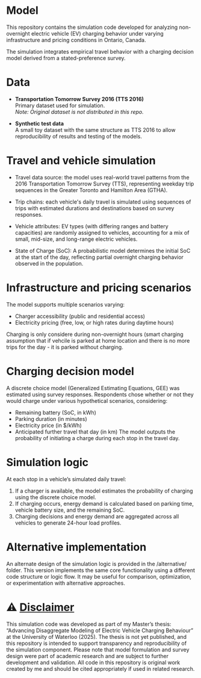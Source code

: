 # Model 
This repository contains the simulation code developed for analyzing non-overnight electric vehicle (EV) charging behavior under varying infrastructure and pricing conditions in Ontario, Canada.

The simulation integrates empirical travel behavior with a charging decision model derived from a stated-preference survey.

# Data

- **Transportation Tomorrow Survey 2016 (TTS 2016)**  
  Primary dataset used for simulation.  
  *Note: Original dataset is not distributed in this repo.*  

- **Synthetic test data**  
  A small toy dataset with the same structure as TTS 2016 to allow reproducibility of results and testing of the models.


# Travel and vehicle simulation
- Travel data source: the model uses real-world travel patterns from the 2016 Transportation Tomorrow Survey (TTS), representing weekday trip sequences in the Greater Toronto and Hamilton Area (GTHA).

- Trip chains: each vehicle's daily travel is simulated using sequences of trips with estimated durations and destinations based on survey responses.

- Vehicle attributes: EV types (with differing ranges and battery capacities) are randomly assigned to vehicles, accounting for a mix of small, mid-size, and long-range electric vehicles.

- State of Charge (SoC): A probabilistic model determines the initial SoC at the start of the day, reflecting partial overnight charging behavior observed in the population.

# Infrastructure and pricing scenarios
The model supports multiple scenarios varying:
- Charger accessibility (public and residential access)
- Electricity pricing (free, low, or high rates during daytime hours)

Charging is only considere during non-overnight hours (smart charging assumption that if vehcile is parked at home location and there is no more trips for the day - it is parked without charging. 

# Charging decision model
A discrete choice model (Generalized Estimating Equations, GEE) was estimated using survey responses.
Respondents chose whether or not they would charge under various hypothetical scenarios, considering:
- Remaining battery (SoC, in kWh)
- Parking duration (in minutes)
- Electricity price (in $/kWh)
- Anticipated further travel that day (in km)
The model outputs the probability of initiating a charge during each stop in the travel day.

# Simulation logic
At each stop in a vehicle’s simulated daily travel:
1. If a charger is available, the model estimates the probability of charging using the discrete choice model.
2. If charging occurs, energy demand is calculated based on parking time, vehicle battery size, and the remaining SoC.
3. Charging decisions and energy demand are aggregated across all vehicles to generate 24-hour load profiles.

# Alternative implementation
An alternate design of the simulation logic is provided in the /alternative/ folder. This version implements the same core functionality using a different code structure or logic flow. It may be useful for comparison, optimization, or experimentation with alternative approaches.

# ⚠️ [Disclaimer](https://hdl.handle.net/10012/22330)
This simulation code was developed as part of my Master’s thesis:
“Advancing Disaggregate Modeling of Electric Vehicle Charging Behaviour” at the University of Waterloo (2025).
The thesis is not yet published, and this repository is intended to support transparency and reproducibility of the simulation component.
Please note that model formulation and survey design were part of academic research and are subject to further development and validation.
All code in this repository is original work created by me and should be cited appropriately if used in related research.


